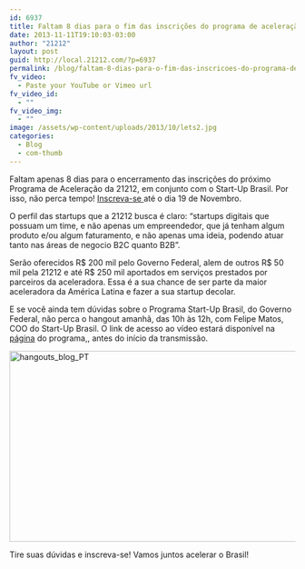 ```yaml
---
id: 6937
title: Faltam 8 dias para o fim das inscrições do programa de aceleração da 21212!
date: 2013-11-11T19:10:03-03:00
author: "21212"
layout: post
guid: http://local.21212.com/?p=6937
permalink: /blog/faltam-8-dias-para-o-fim-das-inscricoes-do-programa-de-aceleracao-da-21212/
fv_video:
  - Paste your YouTube or Vimeo url
fv_video_id:
  - ""
fv_video_img:
  - ""
image: /assets/wp-content/uploads/2013/10/lets2.jpg
categories:
  - Blog
  - com-thumb
---
```

<p dir="ltr">
  Faltam apenas 8 dias para o encerramento das inscrições do próximo Programa de Aceleração da 21212, em conjunto com o Start-Up Brasil. Por isso, não perca tempo! <a href="http://goo.gl/2QpYrZ">Inscreva-se </a>até o dia 19 de Novembro.
</p>

<p dir="ltr">
  O perfil das startups que a 21212 busca é claro: “startups digitais que possuam um time, e não apenas um empreendedor, que já tenham algum produto e/ou algum faturamento, e não apenas uma ideia, podendo atuar tanto nas áreas de negocio B2C quanto B2B”.
</p>

<p dir="ltr">
  Serão oferecidos R$ 200 mil pelo Governo Federal, alem de outros R$ 50 mil pela 21212 e até R$ 250 mil aportados em serviços prestados por parceiros da aceleradora. Essa é a sua chance de ser parte da maior aceleradora da América Latina e fazer a sua startup decolar.
</p>

<p dir="ltr">
  E se você ainda tem dúvidas sobre o Programa Start-Up Brasil, do Governo Federal, não perca o hangout amanhã, das 10h às 12h, com Felipe Matos, COO do Start-Up Brasil. O link de acesso ao vídeo estará disponível na<a href="https://www.facebook.com/startupbr?fref=ts"> página</a> do programa,, antes do início da transmissão.
</p>

<p dir="ltr">
  <a href="http://local.21212.com/assets/wp-content/uploads/2013/11/hangouts_blog_PT.jpg"><img class="aligncenter size-full wp-image-6938" alt="hangouts_blog_PT" src="{{ site.url }}/assets/wp-content/uploads/2013/11/hangouts_blog_PT.jpg" width="584" height="336" srcset="{{ site.url }}/assets/wp-content/uploads/2013/11/hangouts_blog_PT.jpg 584w, {{ site.url }}/assets/wp-content/uploads/2013/11/hangouts_blog_PT-300x172.jpg 300w" sizes="(max-width: 584px) 100vw, 584px" /></a>
</p>

<p dir="ltr">
  Tire suas dúvidas e inscreva-se! Vamos juntos acelerar o Brasil!
</p>

&nbsp;